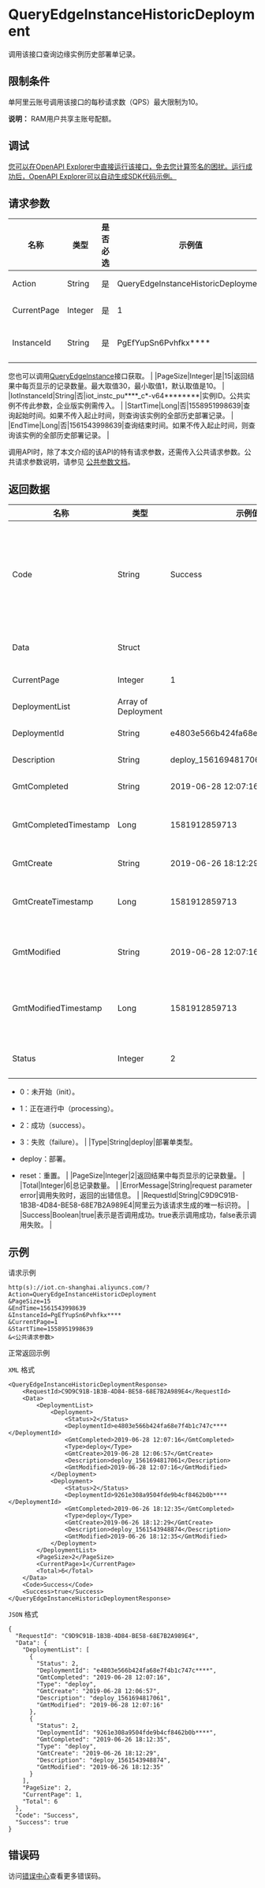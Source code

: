 # QueryEdgeInstanceHistoricDeployment

调用该接口查询边缘实例历史部署单记录。

## 限制条件

单阿里云账号调用该接口的每秒请求数（QPS）最大限制为10。

**说明：** RAM用户共享主账号配额。

## 调试

[您可以在OpenAPI Explorer中直接运行该接口，免去您计算签名的困扰。运行成功后，OpenAPI Explorer可以自动生成SDK代码示例。](https://api.aliyun.com/#product=Iot&api=QueryEdgeInstanceHistoricDeployment&type=RPC&version=2018-01-20)

## 请求参数

|名称|类型|是否必选|示例值|描述|
|--|--|----|---|--|
|Action|String|是|QueryEdgeInstanceHistoricDeployment|系统规定参数。取值：QueryEdgeInstanceHistoricDeployment。 |
|CurrentPage|Integer|是|1|从返回结果中的第几页开始显示。最小取值为1。 |
|InstanceId|String|是|PgEfYupSn6Pvhfkx\*\*\*\*|边缘实例ID。在[边缘计算控制台](https://iot.console.aliyun.com/le/instance/list)的**边缘实例**页面中，鼠标悬浮在目标边缘实例名称上获取ID。

 您也可以调用[QueryEdgeInstance](~~135214~~)接口获取。 |
|PageSize|Integer|是|15|返回结果中每页显示的记录数量。最大取值30，最小取值1，默认取值是10。 |
|IotInstanceId|String|否|iot\_instc\_pu\*\*\*\*\_c\*-v64\*\*\*\*\*\*\*\*|实例ID。公共实例不传此参数，企业版实例需传入。 |
|StartTime|Long|否|1558951998639|查询起始时间。如果不传入起止时间，则查询该实例的全部历史部署记录。 |
|EndTime|Long|否|1561543998639|查询结束时间。如果不传入起止时间，则查询该实例的全部历史部署记录。 |

调用API时，除了本文介绍的该API的特有请求参数，还需传入公共请求参数。公共请求参数说明，请参见 [公共参数文档](~~30561~~)。

## 返回数据

|名称|类型|示例值|描述|
|--|--|---|--|
|Code|String|Success|接口返回码。Success表示成功，其它表示错误码。详情请参见[错误码](~~135200~~)。 |
|Data|Struct| |调用成功时，返回的数据。 |
|CurrentPage|Integer|1|当前页码。 |
|DeploymentList|Array of Deployment| |边缘实例列表。 |
|DeploymentId|String|e4803e566b424fa68e7f4b1c747c\*\*\*\*|部署单ID。 |
|Description|String|deploy\_1561694817061|部署单描述。 |
|GmtCompleted|String|2019-06-28 12:07:16|部署单完成时间。 |
|GmtCompletedTimestamp|Long|1581912859713|部署单完成的Unix时间戳。 |
|GmtCreate|String|2019-06-26 18:12:29|创建部署单时间。 |
|GmtCreateTimestamp|Long|1581912859713|创建部署单的Unix时间戳。 |
|GmtModified|String|2019-06-28 12:07:16|最后一次更新部署单的时间。 |
|GmtModifiedTimestamp|Long|1581912859713|最后一次更新部署单的Unix时间戳。 |
|Status|Integer|2|实例的部署单状态。

 -   0：未开始（init）。
-   1：正在进行中（processing）。
-   2：成功（success）。
-   3：失败（failure）。 |
|Type|String|deploy|部署单类型。

 -   deploy：部署。
-   reset：重置。 |
|PageSize|Integer|2|返回结果中每页显示的记录数量。 |
|Total|Integer|6|总记录数量。 |
|ErrorMessage|String|request parameter error|调用失败时，返回的出错信息。 |
|RequestId|String|C9D9C91B-1B3B-4D84-BE58-68E7B2A989E4|阿里云为该请求生成的唯一标识符。 |
|Success|Boolean|true|表示是否调用成功。true表示调用成功，false表示调用失败。 |

## 示例

请求示例

```
http(s)://iot.cn-shanghai.aliyuncs.com/?Action=QueryEdgeInstanceHistoricDeployment
&PageSize=15
&EndTime=1561543998639
&InstanceId=PgEfYupSn6Pvhfkx****
&CurrentPage=1
&StartTime=1558951998639
&<公共请求参数>
```

正常返回示例

`XML` 格式

```
<QueryEdgeInstanceHistoricDeploymentResponse>
    <RequestId>C9D9C91B-1B3B-4D84-BE58-68E7B2A989E4</RequestId>
    <Data>
        <DeploymentList>
            <Deployment>
                <Status>2</Status>
                <DeploymentId>e4803e566b424fa68e7f4b1c747c****</DeploymentId>
                <GmtCompleted>2019-06-28 12:07:16</GmtCompleted>
                <Type>deploy</Type>
                <GmtCreate>2019-06-28 12:06:57</GmtCreate>
                <Description>deploy_1561694817061</Description>
                <GmtModified>2019-06-28 12:07:16</GmtModified>
            </Deployment>
            <Deployment>
                <Status>2</Status>
                <DeploymentId>9261e308a9504fde9b4cf8462b0b****</DeploymentId>
                <GmtCompleted>2019-06-26 18:12:35</GmtCompleted>
                <Type>deploy</Type>
                <GmtCreate>2019-06-26 18:12:29</GmtCreate>
                <Description>deploy_1561543948874</Description>
                <GmtModified>2019-06-26 18:12:35</GmtModified>
            </Deployment>
        </DeploymentList>
        <PageSize>2</PageSize>
        <CurrentPage>1</CurrentPage>
        <Total>6</Total>
    </Data>
    <Code>Success</Code>
    <Success>true</Success>
</QueryEdgeInstanceHistoricDeploymentResponse>
```

`JSON` 格式

```
{
  "RequestId": "C9D9C91B-1B3B-4D84-BE58-68E7B2A989E4",
  "Data": {
    "DeploymentList": [
      {
        "Status": 2,
        "DeploymentId": "e4803e566b424fa68e7f4b1c747c****",
        "GmtCompleted": "2019-06-28 12:07:16",
        "Type": "deploy",
        "GmtCreate": "2019-06-28 12:06:57",
        "Description": "deploy_1561694817061",
        "GmtModified": "2019-06-28 12:07:16"
      },
      {
        "Status": 2,
        "DeploymentId": "9261e308a9504fde9b4cf8462b0b****",
        "GmtCompleted": "2019-06-26 18:12:35",
        "Type": "deploy",
        "GmtCreate": "2019-06-26 18:12:29",
        "Description": "deploy_1561543948874",
        "GmtModified": "2019-06-26 18:12:35"
      }
    ],
    "PageSize": 2,
    "CurrentPage": 1,
    "Total": 6
  },
  "Code": "Success",
  "Success": true
}
```

## 错误码

访问[错误中心](https://error-center.alibabacloud.com/status/product/Iot)查看更多错误码。

